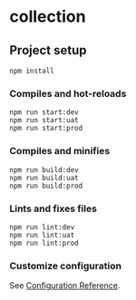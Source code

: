 # collection

## Project setup
```
npm install
```

### Compiles and hot-reloads
```
npm run start:dev
npm run start:uat
npm run start:prod
```

### Compiles and minifies
```
npm run build:dev
npm run build:uat
npm run build:prod
```

### Lints and fixes files
```
npm run lint:dev
npm run lint:uat
npm run lint:prod
```

### Customize configuration
See [Configuration Reference](https://cli.vuejs.org/config/).
